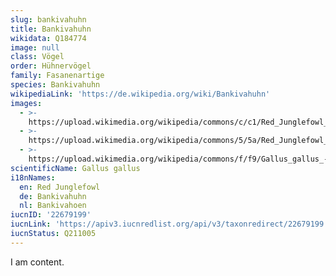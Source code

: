 ```yaml
---
slug: bankivahuhn
title: Bankivahuhn
wikidata: Q184774
image: null
class: Vögel
order: Hühnervögel
family: Fasanenartige
species: Bankivahuhn
wikipediaLink: 'https://de.wikipedia.org/wiki/Bankivahuhn'
images:
  - >-
    https://upload.wikimedia.org/wikipedia/commons/c/c1/Red_Junglefowl_(male)_-_Thailand.jpg
  - >-
    https://upload.wikimedia.org/wikipedia/commons/5/5a/Red_Junglefowl_Sundarbans_Tiger_Reserve_West_Bengal_India_07.03.2015.jpg
  - >-
    https://upload.wikimedia.org/wikipedia/commons/f/f9/Gallus_gallus_-Kaziranga_National_Park,_Assam,_India-8.jpg
scientificName: Gallus gallus
i18nNames:
  en: Red Junglefowl
  de: Bankivahuhn
  nl: Bankivahoen
iucnID: '22679199'
iucnLink: 'https://apiv3.iucnredlist.org/api/v3/taxonredirect/22679199'
iucnStatus: Q211005
---
```


I am content.
